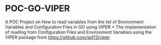 # POC-GO-VIPER

A POC Project on How to read variables from the list of Environment Variables and Configuration Files in GO using VIPER
    * The implementation of reading from Configuration Files and Environment Variables using the VIPER package from https://github.com/spf13/viper